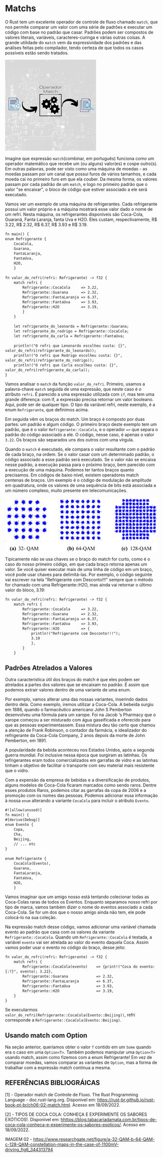 # **Matchs**

O Rust tem um excelente operador de controle de fluxo chamado ``match``, que nos permite comparar um valor com uma série de padrões e executar um código com base no padrão que casar. Padrões podem ser compostos de valores literais, variáveis, caracteres-curinga e várias outras coisas. A grande utilidade do ``match`` vem da expressividade dos padrões e das análises feitas pelo compilador, tendo certeza de que todos os casos possíveis estão sendo tratados.

![](/Imagens/HD14/OperadorMatch.png)

Imagine que expressão ``match``(combinar, em português) funciona como um operador matemático que recebe um (ou alguns) valor(es) e cospe outro(s). Em outras palavras, pode ser visto como uma máquina de moedas - as moedas passam por um canal que possui furos de vários tamanhos, e cada moeda cai no primeiro furo em que ela couber. Da mesma forma, os valores passam por cada padrão de um ``match``, e logo no primeiro padrão que o valor "se encaixar", o bloco de código que estiver associado a ele será executado.

Vamos ver um exemplo de uma máquina de refrigerantes. Cada refrigerante possui um valor próprio e a máquina mostrará esse valor dado o nome de um refri. Nesta máquina, os refrigerantes disponíveis são Coca-Cola, Guaraná, Fanta Laranja, fanta Uva e H2O. Eles custam, respectivamente, R$ 3.22, R$ 2.32, R$ 6.37, R$ 3.93 e R$ 3.19. 

```
fn main() {
enum Refrigerante {
    CocaCola,
    Guarana,
    FantaLaranja,
    FantaUva,
    H2O,
    }

fn valor_do_refri(refri: Refrigerante) -> f32 {
    match refri {
        Refrigerante::CocaCola     => 3.22,
        Refrigerante::Guarana      => 2.32,
        Refrigerante::FantaLaranja => 6.37,
        Refrigerante::FantaUva     => 3.93,
        Refrigerante::H2O          => 3.19,
        }
    }
    
    let refrigerante_do_leonardo = Refrigerante::Guarana;
    let refrigerante_do_rodrigo = Refrigerante::CocaCola;
    let refrigerante_da_carla = Refrigerante::FantaUva;
    
    println!("O refri que Lenonardo escolheu custa: {}", valor_do_refri(refrigerante_do_leonardo));
    println!("O refri que Rodrigo escolheu custa: {}", valor_do_refri(refrigerante_do_rodrigo));
    println!("O refri que Carla escolheu custa: {}", valor_do_refri(refrigerante_da_carla));
}
```

Vamos analisar o ``match`` da função ``valor_do_refri``. Primeiro, usamos a palavra-chave ``match`` seguida de uma expressão, que neste caso é o atributo ``refri``. É parecido a uma expressão utilizada com ``if``, mas tem uma grande diferença: com if, a expressão precisa retornar um valor booleano. Aqui, pode ser de qualquer tipo. O tipo da variável refri, neste exemplo, é a enum ``Refrigerante``, que definimos acima.

Em seguida vêm os braços do match. Um braço é composto por duas partes: um padrão e algum código. O primeiro braço deste exemplo tem um padrão, que é o valor ``Refrigerante::CocaCola``, e o operador ``=>`` que separa o padrão do código associado a ele. O código, nesse caso, é apenas o valor ``3.22``. Os braços são separados uns dos outros com uma vírgula.

Quando o ``match`` é executado, ele compara o valor resultante com o padrão de cada braço, na ordem. Se o valor casar com um determinado padrão, o código associado a esse padrão será executado. Se o valor não se encaixa nesse padrão, a execução passa para o próximo braço, bem parecido com a execução de uma máquina. Podemos ter tantos braços quanto precisamos. Em códigos de baixo nível, existem operadores match centenas de braços. Um exemplo é o código de modulação de amplitude em quadratura, onde os valores de uma sequência de bits está associada a um número complexo, muito presente em telecomunicações.

![](/Imagens/HD14/Modula%C3%A7%C3%A3oAmplitudeQuadratura.png)

Tipicamente não se usa chaves se o braço do match for curto, como é o caso do nosso primeiro código, em que cada braço retorna apenas um valor. Se você quiser executar mais de uma linha de código em um braço, você pode usar chaves para delimitá-las. Por exemplo, o código seguinte vai escrever na tela "Refrigerante com Desconto!!!" sempre que o método for chamado com uma Refrigerante::H2O, mas ainda vai retornar o último valor do bloco, 3.19:

```
fn valor_do_refri(refri: Refrigerante) -> f32 {
    match refri {
        Refrigerante::CocaCola     => 3.22,
        Refrigerante::Guarana      => 2.32,
        Refrigerante::FantaLaranja => 6.37,
        Refrigerante::FantaUva     => 3.93,
        Refrigerante::H2O          => {
            println!("Refrigerante com Desconto!!!");
            3.19
            },
        }
    }
```

## Padrões Atrelados a Valores

Outra característica útil dos braços do match é que eles podem ser atrelados a partes dos valores que se encaixam no padrão. É assim que podemos extrair valores dentro de uma variante de uma enum.

Por exemplo, vamos alterar uma das nossas variantes, inserindo dados dentro dela. Como exemplo, iremos utilizar a Coca-Cola. A bebeida surgiu em 1886, quando o farmacêutico americano John S Pemberton desenvolveu uma fórmula para um xarope. Foi na Jacob ‘s Pharmacy que o xarope começou a ser misturado com água gaseificada e oferecido para que as pessoas experimentassem. Essa mistura deu tão certo que chamou a atenção de Frank Robinson, o contador da farmácia, e idealizador do refrigerante da Coca-Cola Company, 2 anos depois da morte de John Pemberton, em 1891.

A popularidade da bebida aconteceu nos Estados Unidos, após a segunda guerra mundial. Foi inclusive nessa época que surgiram as latinhas. Os refrigerantes eram todos comercializados em garrafas de vidro e as latinhas tinham o objetivo de facilitar o transporte com seu material mais resistente que o vidro.

Com a expensão da empresa de bebidas e a diversificação de produtos, alguns modelos de Coca-Cola ficaram marcados como sendo raros. Dentre esses produtos Raros, podemos citar as garrafas da copa de 2006 e a promoção com os nomes das pessoas. Podemos adicionar essa informação à nossa ``enum`` alterando a variante ``CocaCola`` para incluir o atributo
 ``Evento``.

```
#![allow(unused)]
fn main() {
#[derive(Debug)]
enum Evento {
    Copa,
    Cha,
    Beijing,
    // ... etc
}

enum Refrigerante {
    CocaCola(Evento),
    Guarana,
    FantaLaranja,
    FantaUva,
    H2O,
    }
```

Vamos imaginar que um amigo nosso está tentando colecionar todas as Coca-Colas raras de todos os Eventos. Enquanto separamos nosso refri por tipo de marca, vamos também dizer o nome do eventos associado a cada Coca-Cola. Se for um dos que o nosso amigo ainda não tem, ele pode colocá-lo na sua coleção.

Na expressão match desse código, vamos adicionar uma variável chamada evento ao padrão que casa com os valores da variante ``Refrigerante::CocaCola``. Quando um ``Refrigerante::CocaCola`` é testada, a variável ``evento`` vai ser atrelada ao valor do evento daquela Coca. Assim vamos poder usar o evento no código do braço, desse jeito:

```
fn valor_do_refri(refri: Refrigerante) -> f32 {
    match refri {
        Refrigerante::CocaCola(evento)    => {print!("Coca do evento: {:?}", evento); 3.22},
        Refrigerante::Guarana             => 2.32,
        Refrigerante::FantaLaranja        => 6.37,
        Refrigerante::FantaUva            => 3.93,
        Refrigerante::H2O                 => 3.19,
    }
}
```

Se executarmos ``valor_do_refri(Refrigerante::CocaCola(Evento::Beijing))``, refri corresponde a ``Refrigerante::CocaCola(Evento::Beijing)``.

## Usando match com Option<T>

Na seção anterior, queríamos obter o valor ``T`` contido em um ``Some`` quando era o caso em uma ``Option<T>``. Também podemos manipular uma ``Option<T>`` usando match, assim como fizemos com a enum Refrigerante! Em vez de comparar moedas, vamos comparar as variantes de ``Option``, mas a forma de trabalhar com a expressão match continua a mesma.



## REFERÊNCIAS BIBLIOGRÁICAS

[1] - Operador match de Controle de Fluxo. The Rust Programming Language  - doc.rust-lang.org. Disponível em: <https://rust-br.github.io/rust-book-pt-br/ch06-02-match.html>. Acesso em 18/09/2022.

[2] - TIPOS DE COCA COLA: CONHEÇA E EXPERIMENTE OS SABORES EXÓTICOS!. Disponível em: <hhttps://blog.tabacariadamata.com.br/tipos-de-coca-cola-conheca-e-experimente-os-sabores-exoticos/>. Acesso em 18/09/2022.

IMAGEM 02 - https://www.researchgate.net/figure/a-32-QAM-b-64-QAM-c-128-QAM-constellation-maps-in-the-case-of-1100mV-driving_fig6_344313794